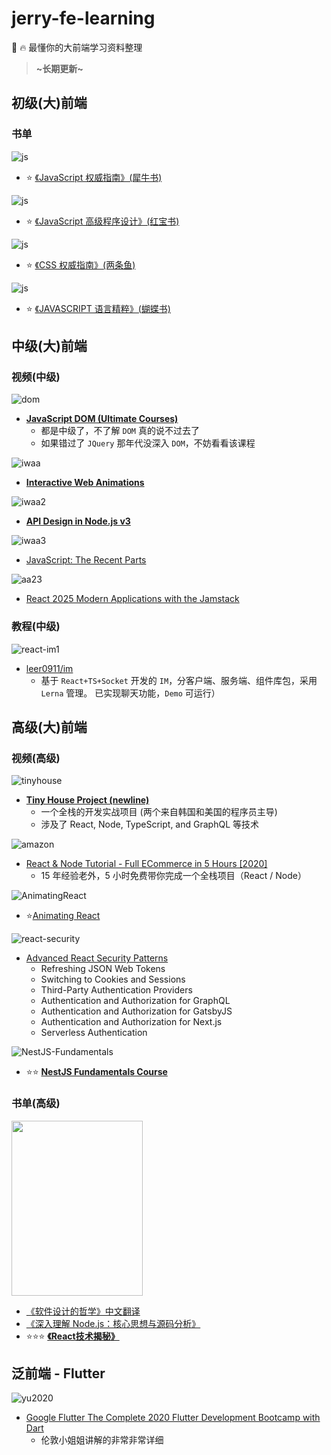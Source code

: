 # jerry-fe-learning

💯 🔥 最懂你的大前端学习资料整理

> **~长期更新~**

## 初级(大)前端

### 书单

![js](assets/images/javascript.jpg)

- ⭐️ [《JavaScript 权威指南》(犀牛书)](https://item.jd.com/32657989288.html)

![js](assets/images/js-hbs.jpg)

- ⭐️ [《JavaScript 高级程序设计》(红宝书)](https://item.jd.com/10951037.html)

![js](assets/images/css.jpg)

- ⭐️ [《CSS 权威指南》(两条鱼)](https://item.jd.com/46236946774.html)

![js](assets/images/js-hds.jpg)

- ⭐️ [《JAVASCRIPT 语言精粹》(蝴蝶书)](https://item.jd.com/1026353943.html)

## 中级(大)前端

### 视频(中级)

![dom](assets/images/vv-js-dom.png)

- [**JavaScript DOM (Ultimate Courses)**](https://ultimatecourses.com/learn/javascript-dom)
  - 都是中级了，不了解 `DOM` 真的说不过去了
  - 如果错过了 `JQuery` 那年代没深入 `DOM`，不妨看看该课程

![iwaa](assets/images/Interactive-Web-Animations.png)

- [**Interactive Web Animations**](https://www.udemy.com/course/interactive-web-animations-javascript-svg-css-html/)

![iwaa2](assets/images/API-Design-in-Nodejs-v3.png)

- [**API Design in Node.js v3**](https://frontendmasters.com/workshops/api-design-node-v3/)

![iwaa3](assets/images/js-Recent-Parts.png)

- [JavaScript: The Recent Parts](https://frontendmasters.com/courses/js-recent-parts/)

![aa23](assets/images/react-2025.png)

- [React 2025 Modern Applications with the Jamstack](https://react2025.com/)

### 教程(中级)

![react-im1](assets/images/react-im-1.png)

- [leer0911/im](leer0911/im)
  - 基于 `React+TS+Socket` 开发的 `IM`，分客户端、服务端、组件库包，采用 `Lerna` 管理。 已实现聊天功能，`Demo` 可运行）

## 高级(大)前端

### 视频(高级)

![tinyhouse](assets/images/vv-ful-tinyhouse.png)

- [**Tiny House Project (newline)**](https://www.newline.co/tinyhouse)
  - 一个全栈的开发实战项目 (两个来自韩国和美国的程序员主导)
  - 涉及了 React, Node, TypeScript, and GraphQL 等技术

![amazon](assets/images/react-amazon.png)

- [React & Node Tutorial - Full ECommerce in 5 Hours [2020]](https://www.youtube.com/watch?v=Fy9SdZLBTOo&feature=youtu.be)
  - 15 年经验老外，5 小时免费带你完成一个全栈项目（React / Node）

![AnimatingReact](./assets/images/react-animatie.png)

- ⭐️[Animating React](https://www.leveluptutorials.com/tutorials/animating-react)

![react-security](./assets/images/react-security.png)

- [Advanced React Security Patterns](https://reactsecurity.io/advanced-react-security-patterns/)
  - Refreshing JSON Web Tokens
  - Switching to Cookies and Sessions
  - Third-Party Authentication Providers
  - Authentication and Authorization for GraphQL
  - Authentication and Authorization for GatsbyJS
  - Authentication and Authorization for Next.js
  - Serverless Authentication

![NestJS-Fundamentals](assets/images/NestJS-Fundamentals.png)

- ⭐️⭐️ [**NestJS Fundamentals Course**](https://courses.nestjs.com/)

### 书单(高级)

<div style="inline">
  <img src="./assets/images/Philosophy-of-Software.jpeg" width="210px" height="280px" />
</div>

- [《软件设计的哲学》中文翻译](https://github.com/gdut-yy/A-Philosophy-of-Software-Design-zh)
- [《深入理解 Node.js：核心思想与源码分析》](https://github.com/yjhjstz/deep-into-node)
- ⭐️⭐️⭐️ [**《React技术揭秘》**](https://react.iamkasong.com/)

## 泛前端 - Flutter

![yu2020](assets/images/yu2020.png)

- [Google Flutter
  The Complete 2020 Flutter Development Bootcamp with Dart](https://www.udemy.com/course/flutter-bootcamp-with-dart/)
  - 伦敦小姐姐讲解的非常非常详细
